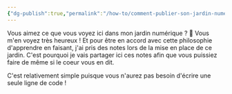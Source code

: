 ```yaml
---
{"dg-publish":true,"permalink":"/how-to/comment-publier-son-jardin-numerique/","tags":["digitalgarden"]}
---
```


Vous aimez ce que vous voyez ici dans mon jardin numérique ? 👀 Vous m'en voyez très heureux ! Et pour être en accord avec cette philosophie d'apprendre en faisant, j'ai pris des notes lors de la mise en place de ce jardin. C'est pourquoi je vais partager ici ces notes afin que vous puissiez faire de même si le coeur vous en dit.

C'est relativement simple puisque vous n'aurez pas besoin d'écrire une seule ligne de code !
